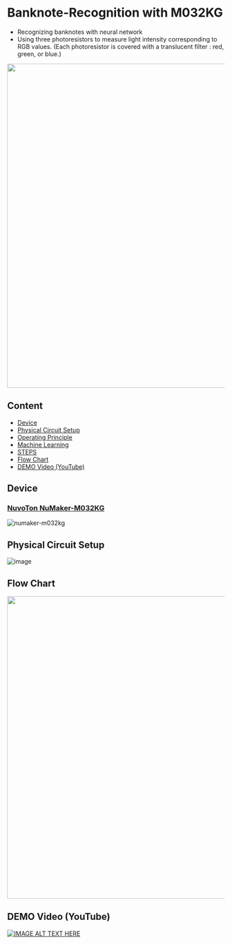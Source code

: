 # Banknote-Recognition with M032KG
- Recognizing banknotes with neural network
- Using three photoresistors to measure light intensity corresponding to RGB values. (Each photoresistor is covered with a translucent filter : red, green, or blue.)

<img src="https://github.com/user-attachments/assets/4ea6764f-7dda-4cb0-b275-6f67adf0eb6f" width="750">

## Content
* [Device](#device)
* [Physical Circuit Setup](#physical-circuit-setup)
* [Operating Principle](#operating-principle)
* [Machine Learning](#machine-learning)
* [STEPS](#steps)
* [Flow Chart](#flow-chart)
* [DEMO Video (YouTube)](#demo-video-youtube)

## Device
### [NuvoTon NuMaker-M032KG](https://direct.nuvoton.com/tw/numaker-m032kg)
![numaker-m032kg](https://github.com/user-attachments/assets/53c2646d-d427-4818-993f-16b76a3c903f)

## Physical Circuit Setup
![image](https://github.com/user-attachments/assets/07924d79-20af-4fce-878a-5adcfb9e83ce)


## Flow Chart
<img src="https://github.com/user-attachments/assets/c9f31a80-07d1-4316-83b5-332495b21d1b" width="700">



## DEMO Video (YouTube)
[![IMAGE ALT TEXT HERE](https://img.youtube.com/vi/qb9uLU0ng0Y/0.jpg)](https://www.youtube.com/watch?v=Xpk8Segaels)

